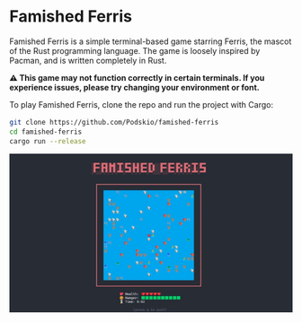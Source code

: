 # Famished Ferris

Famished Ferris is a simple terminal-based game starring Ferris, the mascot of the Rust programming language. The game is loosely inspired by Pacman, and is written completely in Rust.

**⚠️ This game may not function correctly in certain terminals. If you experience issues, please try changing your environment or font.**

To play Famished Ferris, clone the repo and run the project with Cargo:

```bash
git clone https://github.com/Podskio/famished-ferris
cd famished-ferris
cargo run --release
```

<img src="assets/screenshot.jpg" alt="gameplay screenshot">
